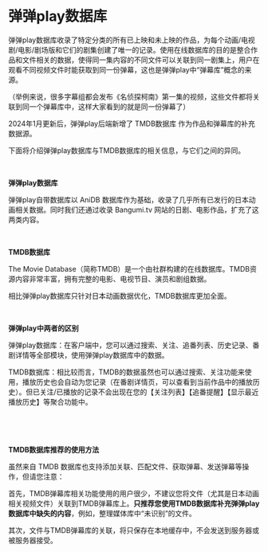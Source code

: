 <h1>弹弹play数据库</h1>

<p>弹弹play数据库收录了特定分类的所有已上映和未上映的作品，为每个动画/电视剧/电影/剧场版和它们的剧集创建了唯一的记录。使用在线数据库的目的是整合作品和文件相关的数据，使得同一集内容的不同文件可以关联到同一剧集上，用户在观看不同视频文件时能获取到同一份弹幕，这也是弹弹play中“弹幕库”概念的来源。</p>

<p>（举例来说，很多字幕组都会发布《名侦探柯南》第一集的视频，这些文件都将关联到同一个弹幕库中，这样大家看到的就是同一份弹幕了）</p>

<p>2024年1月更新后，弹弹play后端新增了 TMDB数据库 作为作品和弹幕库的补充数据源。</p>

<p>下面将介绍弹弹play数据库与TMDB数据库的相关信息，与它们之间的异同。</p>

<p> </p>

<p><strong>弹弹play数据库</strong></p>

<p>弹弹play自带数据库以 AniDB 数据库作为基础，收录了几乎所有已发行的日本动画相关数据。同时我们还通过收录 Bangumi.tv 网站的日剧、电影作品，扩充了这两类内容。</p>

<p> </p>

<p><strong>TMDB数据库</strong></p>

<p>The Movie Database（简称TMDB）是一个由社群构建的在线数据库。TMDB资源内容非常丰富，拥有完整的电影、电视节目、演员和剧组数据。</p>

<p>相比弹弹play数据库只针对日本动画数据优化，TMDB数据库更加全面。</p>

<p> </p>

<p><strong>弹弹play中两者的区别</strong></p>

<p>弹弹play数据库：在客户端中，您可以通过搜索、关注、追番列表、历史记录、番剧详情等全部模块，使用弹弹play数据库中的数据。</p>

<p>TMDB数据库：相比较而言，TMDB的数据虽然也可以通过搜索、关注功能来使用，播放历史也会自动为您记录（在番剧详情页，可以查看到当前作品中的播放历史）。但已关注/已播放的记录不会出现在您的【关注列表】【追番提醒】【显示最近播放历史】等聚合功能中。</p>

<p> </p>

<p> </p>

<p><strong>TMDB数据库推荐的使用方法</strong></p>

<p>虽然来自 TMDB 数据库也支持添加关联、匹配文件、获取弹幕、发送弹幕等操作，但请您注意：</p>

<p>首先，TMDB弹幕库相关功能使用的用户很少，不建议您将文件（尤其是日本动画相关视频文件）关联到TMDB弹幕库上。<strong>只推荐您使用TMDB数据库补充弹弹play数据库中缺失的内容</strong>，例如，整理媒体库中“未识别”的文件。</p>

<p>其次，文件与TMDB弹幕库的关联，将只保存在本地缓存中，不会发送到服务器或被服务器接受。</p>

<p> </p>
